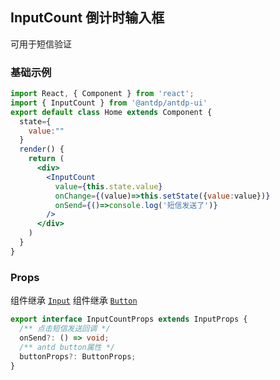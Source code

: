 InputCount
倒计时输入框
---

可用于短信验证

### 基础示例

<!--DemoStart--> 
```jsx
import React, { Component } from 'react';
import { InputCount } from '@antdp/antdp-ui'
export default class Home extends Component {
  state={
    value:""
  }
  render() {
    return (
      <div>
        <InputCount
          value={this.state.value}
          onChange={(value)=>this.setState({value:value})}
          onSend={()=>console.log('短信发送了')}
        />
      </div>
    )
  }
}
```
<!--End-->

### Props
组件继承 [`Input`](https://ant.design/components/input-cn/#header)
组件继承 [`Button`](https://ant.design/components/button-cn/#header)
```ts
export interface InputCountProps extends InputProps {
  /** 点击短信发送回调 */
  onSend?: () => void;
  /** antd button属性 */
  buttonProps?: ButtonProps;
}
```
